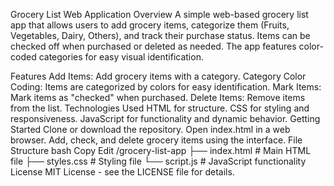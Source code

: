 Grocery List Web Application
Overview
A simple web-based grocery list app that allows users to add grocery items, categorize them (Fruits, Vegetables, Dairy, Others), and track their purchase status. Items can be checked off when purchased or deleted as needed. The app features color-coded categories for easy visual identification.

Features
Add Items: Add grocery items with a category.
Category Color Coding: Items are categorized by colors for easy identification.
Mark Items: Mark items as "checked" when purchased.
Delete Items: Remove items from the list.
Technologies Used
HTML for structure.
CSS for styling and responsiveness.
JavaScript for functionality and dynamic behavior.
Getting Started
Clone or download the repository.
Open index.html in a web browser.
Add, check, and delete grocery items using the interface.
File Structure
bash
Copy
Edit
/grocery-list-app
├── index.html        # Main HTML file
├── styles.css        # Styling file
└── script.js         # JavaScript functionality
License
MIT License - see the LICENSE file for details.
